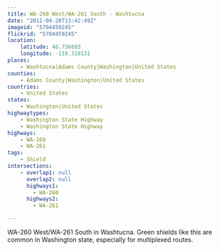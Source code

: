 ```yaml
---
title: WA-260 West/WA-261 South - Washtucna
date: "2011-04-28T13:42:49Z"
imageid: "5704459245"
flickrid: "5704459245"
location:
    latitude: 46.756693
    longitude: -118.310131
places:
    - Washtucna|Adams County|Washington|United States
counties:
    - Adams County|Washington|United States
countries:
    - United States
states:
    - Washington|United States
highwaytypes:
    - Washington State Highway
    - Washington State Highway
highways:
    - WA-260
    - WA-261
tags:
    - Shield
intersections:
    - overlap1: null
      overlap2: null
      highways1:
        - WA-260
      highways2:
        - WA-261

---
```

WA-260 West/WA-261 South in Washtucna.  Green shields like this are common in Washington state, especially for multiplexed routes.